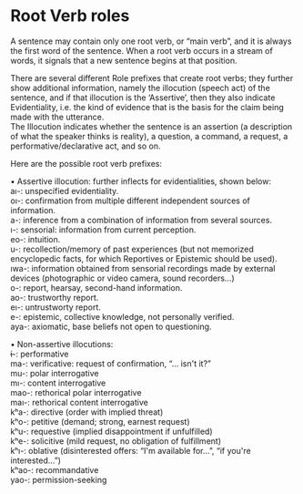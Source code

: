 # Root Verb roles

A sentence may contain only one root verb, or “main verb”, and it is always the first word of the sentence. When a root verb occurs in a stream of words, it signals that a new sentence begins at that position.  
  
There are several different Role prefixes that create root verbs; they further show additional information, namely the illocution (speech act) of the sentence, and if that illocution is the ‘Assertive’, then they also indicate Evidentiality, i.e. the kind of evidence that is the basis for the claim being made with the utterance.  
The Illocution indicates whether the sentence is an assertion (a description of what the speaker thinks is reality), a question, a command, a request, a performative/declarative act, and so on.  
  
Here are the possible root verb prefixes:  
  
• Assertive illocution: further inflects for evidentialities, shown below:  
  aı-:   unspecified evidentiality.  
  oı-:   confirmation from multiple different independent sources of information.  
  a-:    inference from a combination of information from several sources.  
  ı-:    sensorial: information from current perception.  
  eo-:   intuition.  
  u-:    recollection/memory of past experiences (but not memorized encyclopedic facts, for which Reportives or Epistemic should be used).  
  ıwa-:  information obtained from sensorial recordings made by external devices (photographic or video camera, sound recorders…)  
  o-:    report, hearsay, second-hand information.  
  ao-:   trustworthy report.  
  eı-:   untrustworty report.  
  e-:    epistemic, collective knowledge, not personally verified.  
  aya-:  axiomatic, base beliefs not open to questioning.  
  
• Non-assertive illocutions:  
  ɨ-:    performative  
  ma-:   verificative: request of confirmation, “… isn't it?”  
  mu-:   polar interrogative  
  mı-:   content interrogative  
  mao-:  rethorical polar interrogative  
  maı-:  rethorical content interrogative  
  kʰa-:  directive (order with implied threat)  
  kʰo-:  petitive (demand; strong, earnest request)  
  kʰu-:  requestive (implied disappointment if unfulfilled)  
  kʰe-:  solicitive (mild request, no obligation of fulfillment)  
  kʰı-:  oblative (disinterested offers: “I'm available for…”, “if you're interested…”)  
  kʰao-: recommandative  
  yao-:  permission-seeking  
  
